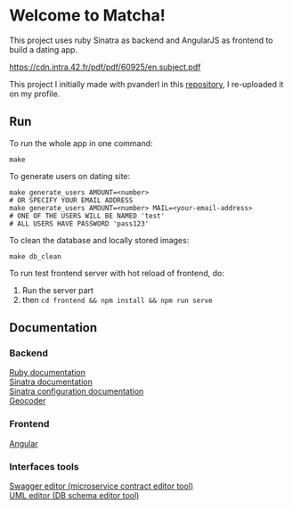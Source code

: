 # Welcome to Matcha!

This project uses ruby Sinatra as backend and AngularJS as frontend to build a dating app.

https://cdn.intra.42.fr/pdf/pdf/60925/en.subject.pdf

This project I initially made with pvanderl in this [repository](https://github.com/pvanderl/19_matcha), I re-uploaded it on my profile.

## Run

To run the whole app in one command:
```
make
```

To generate users on dating site:
```
make generate_users AMOUNT=<number>
# OR SPECIFY YOUR EMAIL ADDRESS
make generate_users AMOUNT=<number> MAIL=<your-email-address>
# ONE OF THE USERS WILL BE NAMED 'test' 
# ALL USERS HAVE PASSWORD 'pass123'
```

To clean the database and locally stored images:
```
make db_clean
```

To run test frontend server with hot reload of frontend, do:
 1. Run the server part
 2. then `cd frontend && npm install && npm run serve`

## Documentation
### Backend
[Ruby documentation](https://www.ruby-lang.org/en/documentation/)<br>
[Sinatra documentation](http://sinatrarb.com/documentation.html)<br>
[Sinatra configuration documentation](http://sinatrarb.com/configuration.html)<br>
[Geocoder](https://github.com/alexreisner/geocoder)<br>

### Frontend
[Angular](https://angular.io)

### Interfaces tools
[Swagger editor (microservice contract editor tool)](https://editor.swagger.io/)<br>
[UML editor (DB schema editor tool)](https://planttext.com/)
